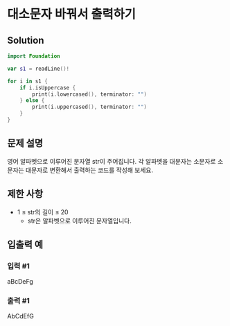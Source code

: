 #  대소문자 바꿔서 출력하기

## Solution
```swift
import Foundation

var s1 = readLine()!

for i in s1 {
    if i.isUppercase {
        print(i.lowercased(), terminator: "")
    } else {
        print(i.uppercased(), terminator: "")
    }
}
```

## 문제 설명
영어 알파벳으로 이루어진 문자열 str이 주어집니다. 각 알파벳을 대문자는 소문자로 소문자는 대문자로 변환해서 출력하는 코드를 작성해 보세요.

## 제한 사항
- 1 ≤ str의 길이 ≤ 20
    - str은 알파벳으로 이루어진 문자열입니다.
    
## 입출력 예

### 입력 #1
aBcDeFg

### 출력 #1
AbCdEfG
